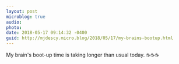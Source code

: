 ```yaml
---
layout: post
microblog: true
audio: 
photo: 
date: 2018-05-17 09:14:32 -0400
guid: http://mjdescy.micro.blog/2018/05/17/my-brains-bootup.html
---
```

My brain's boot-up time is taking longer than usual today. ☕️☕️☕️
